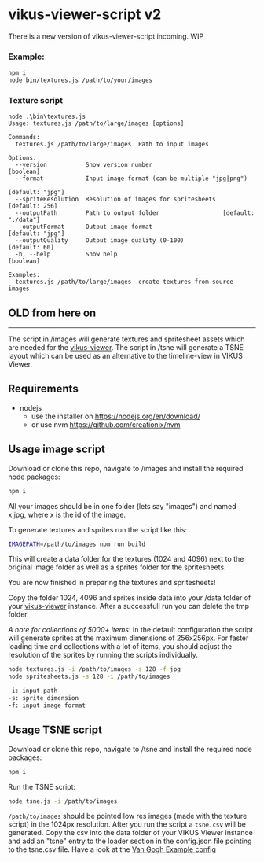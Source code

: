 # vikus-viewer-script v2

There is a new version of vikus-viewer-script incoming. WIP

### Example:
```sh
npm i
node bin/textures.js /path/to/your/images
```

### Texture script
```
node .\bin\textures.js
Usage: textures.js /path/to/large/images [options]

Commands:
  textures.js /path/to/large/images  Path to input images

Options:
  --version           Show version number                              [boolean]
  --format            Input image format (can be multiple "jpg|png")
                                                                [default: "jpg"]
  --spriteResolution  Resolution of images for spritesheets       [default: 256]
  --outputPath        Path to output folder                  [default: "./data"]
  --outputFormat      Output image format                       [default: "jpg"]
  --outputQuality     Output image quality (0-100)                 [default: 60]
  -h, --help          Show help                                        [boolean]

Examples:
  textures.js /path/to/large/images  create textures from source images
``` 


## OLD from here on

---

The script in /images will generate textures and spritesheet assets which are needed for the [vikus-viewer](https://github.com/cpietsch/vikus-viewer). The script in /tsne will generate a TSNE layout which can be used as an alternative to the timeline-view in VIKUS Viewer.


## Requirements
- nodejs
  - use the installer on https://nodejs.org/en/download/
  - or use nvm https://github.com/creationix/nvm


## Usage image script

Download or clone this repo, navigate to /images and install the required node packages: 

```sh
npm i
``` 

All your images should be in one folder (lets say "images") and named x.jpg, where x is the id of the image.

To generate textures and sprites run the script like this:

```sh
IMAGEPATH=/path/to/images npm run build
``` 

This will create a data folder for the textures (1024 and 4096) next to the original image folder as well as a sprites folder for the spritesheets.

You are now finished in preparing the textures and spritesheets!

Copy the folder 1024, 4096 and sprites inside data into your /data folder of your [vikus-viewer](https://github.com/cpietsch/vikus-viewer) instance. After a successfull run you can delete the tmp folder.

*A note for collections of 5000+ items*: In the default configuration the script will generate sprites at the maximum dimensions of 256x256px. For faster loading time and collections with a lot of items, you should adjust the resolution of the sprites by running the scripts individually.

```sh
node textures.js -i /path/to/images -s 128 -f jpg
node spritesheets.js -s 128 -i /path/to/images

-i: input path
-s: sprite dimension
-f: input image format
```

## Usage TSNE script

Download or clone this repo, navigate to /tsne and install the required node packages: 

```sh
npm i
```

Run the TSNE script:
```sh
node tsne.js -i /path/to/images
```

`/path/to/images` should be pointed low res images (made with the texture script) in the 1024px resolution. After you run the script a `tsne.csv` will be generated. Copy the csv into the data folder of your VIKUS Viewer instance and add an "tsne" entry to the loader section in the config.json file pointing to the tsne.csv file. Have a look at the [Van Gogh Example config](https://github.com/cpietsch/vikus-viewer-data/blob/master/vangogh/config.json#L10)
